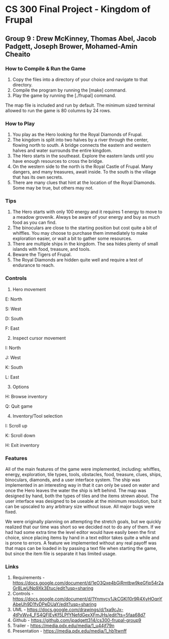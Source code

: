 # CS 300 Final Project - Kingdom of Frupal

## Group 9 : Drew McKinney, Thomas Abel, Jacob Padgett, Joseph Brower, Mohamed-Amin Cheaito

### How to Compile & Run the Game

1. Copy the files into a directory of your choice and navigate to that directory.
2. Compile the program by running the [make] command.
3. Play the game by running the [./frupal] command.

The map file is included and run by default.
The minimum sized terminal allowed to run the game is 80 columns by 24 rows.



### How to Play

1. You play as the Hero looking for the Royal Diamonds of Frupal.
2. The kingdom is split into two halves by a river through the center, flowing north to south. A bridge connects the eastern and western halves and water surrounds the entire kingdom.
3. The Hero starts in the southeast. Explore the eastern lands until you have enough resources to cross the bridge.
4. On the western side to the north is the Royal Castle of Frupal. Many dangers, and many treasures, await inside. To the south is the village that has its own secrets.
5. There are many clues that hint at the location of the Royal Diamonds. Some may be true, but others may not.

### Tips

1. The Hero starts with only 100 energy and it requires 1 energy to move to a meadow grovenik. Always be aware of your energy and buy as much food as you can find.
2. The binoculars are close to the starting position but cost quite a bit of whiffles. You may choose to purchase them immediately to make exploration easier, or wait a bit to gather some resources.
3. There are multiple ships in the kingdom. The sea hides plenty of small islands with food, treasure, and tools.
4. Beware the Tigers of Frupal.
5. The Royal Diamonds are hidden quite well and require a test of endurance to reach.



### Controls

1. Hero movement

  E: North

  S: West

  D: South

  F: East
  

2. Inspect cursor movement

  I: North
  
  J: West
  
  K: South
  
  L: East
  

3. Options

  H: Browse inventory

  Q: Quit game
  

4. Inventory/Tool selection

  I: Scroll up
  
  K: Scroll down
  
  H: Exit inventory



### Features

All of the main features of the game were implemented, including: whiffles, energy, exploration, tile types, tools, obstacles, food, treasure, clues, ships, binoculars, diamonds, and a user interface system. The ship was implemented in an interesting way in that it can only be used on water and once the Hero leaves the water the ship is left behind. The map was designed by hand, both the types of tiles and the items strewn about. The user interface was designed to be useable at the minimum resolution, but it can be upscaled to any arbitrary size without issue. All major bugs were fixed.

We were originally planning on attempting the stretch goals, but we quickly realized that our time was short so we decided not to do any of them. If we had had some extra time the level editor would have easily been the first choice, since placing items by hand in a text editor takes quite a while and is prone to errors. A feature we implemented without any real payoff was that maps can be loaded in by passing a text file when starting the game, but since the item file is separate it has limited usage.



### Links

1. Requirements - https://docs.google.com/document/d/1eO3Qxe4bGjRmtbw9keGfjp54r2aGr8LwUNp9Xk3Etuc/edit?usp=sharing
2. Controls - https://docs.google.com/document/d/1Ynmvcy1JkCGKl10r9R4XyHOqnYAbeUh9D1fvDPeDUaY/edit?usp=sharing
3.  UML - https://docs.google.com/drawings/d/1xa9cJx-4tPxWv4_FS4QFIEyKf5LPfYNefdGexXFmJHs/edit?ts=5faa68d7
4. Github - https://github.com/jpadgett314/cs300-frupal-group9
5. Trailer - https://media.pdx.edu/media/1_u44jf79n
6. Presentation - https://media.pdx.edu/media/1_hb1twnff
